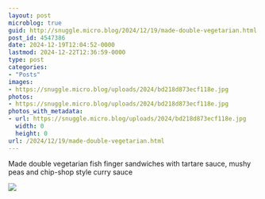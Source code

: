 ```yaml
---
layout: post
microblog: true
guid: http://snuggle.micro.blog/2024/12/19/made-double-vegetarian.html
post_id: 4547386
date: 2024-12-19T12:04:52-0000
lastmod: 2024-12-22T12:36:59-0000
type: post
categories:
- "Posts"
images:
- https://snuggle.micro.blog/uploads/2024/bd218d873ecf118e.jpg
photos:
- https://snuggle.micro.blog/uploads/2024/bd218d873ecf118e.jpg
photos_with_metadata:
- url: https://snuggle.micro.blog/uploads/2024/bd218d873ecf118e.jpg
  width: 0
  height: 0
url: /2024/12/19/made-double-vegetarian.html
---
```

<p>Made double vegetarian fish finger sandwiches with tartare sauce, mushy peas and chip-shop style curry sauce</p>

<img src="uploads/2024/bd218d873ecf118e.jpg">
